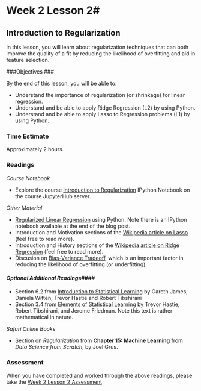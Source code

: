 # Week 2 Lesson 2#
## Introduction to Regularization ##

In this lesson, you will learn about regularization techniques that can
both improve the quality of a fit by reducing the likelihood of
overfitting and aid in feature selection.

###Objectives ###

By the end of this lesson, you will be able to:

- Understand the importance of regularization (or shrinkage) for linear regression.
- Understand and be able to apply Ridge Regression (L2) by using Python.
- Understand and be able to apply Lasso to Regression problems (L1) by using Python.

### Time Estimate ###

Approximately 2 hours.

### Readings ####

_Course Notebook_

- Explore the course [Introduction to Regularization][regularization]
IPython Notebook on the course JupyterHub server.

_Other Material_

- [Regularized Linear Regression][rlr] using Python. Note there is an
IPython notebook available at the end of the blog post.
- Introduction and Motivation sections of the [Wikipedia article on
Lasso][wlas] (feel free to read more).
- Introduction and History sections of the [Wikipedia article on Ridge
Regression][wrid] (feel free to read more).
- Discusion on [Bias-Variance Tradeoff][dbv], which is an important
factor in reducing the likelihood of overfitting (or underfitting).

#### *Optional Additional Readings*####

- Section 6.2 from [Introduction to Statistical Learning][isl]  by
Gareth James, Daniela Witten, Trevor Hastie and Robert Tibshirani
- Section 3.4 from [Elements of Statistical Learning][esl] by Trevor
Hastie, Robert Tibshirani, and Jerome Friedman. Note this text is rather
mathematical in nature.

_Safari Online Books_

- Section on _Regularization_ from **Chapter 15: Machine Learning** from _Data Science from Scratch_, by Joel Grus.

### Assessment ###

When you have completed and worked through the above readings, please take the [Week 2 Lesson 2 Assessment][wa]

[regularization]: notebooks/regularization.ipynb

[rlr]: http://www.datarobot.com/blog/regularized-linear-regression-with-scikit-learn/
[isl]: http://www-bcf.usc.edu/~gareth/ISL/
[esl]: http://statweb.stanford.edu/~tibs/ElemStatLearn/
[wlas]: https://en.wikipedia.org/wiki/Lasso_(statistics)
[wrid]: https://en.wikipedia.org/wiki/Tikhonov_regularization
[wa]: https://learn.illinois.edu/mod/quiz/view.php?id=1325233
[dbv]: http://scott.fortmann-roe.com/docs/BiasVariance.html